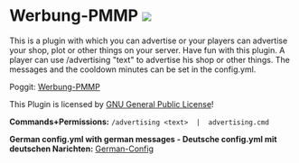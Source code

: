 
# Werbung-PMMP  [![](https://poggit.pmmp.io/shield.state/Werbung-PMMP)](https://poggit.pmmp.io/p/Werbung-PMMP)
This is a plugin with which you can advertise or your players can advertise your shop, plot or other things on your server. Have fun with this plugin. A player can use /advertising "text" to advertise his shop or other things. The messages and the cooldown minutes can be set in the config.yml.

Poggit: <a href="https://poggit.pmmp.io/p/Werbung-PMMP">Werbung-PMMP</a>


This Plugin is licensed by [GNU General Public License](/LICENSE)!


**Commands+Permissions:**
`/advertising <text>  |  advertising.cmd`


**German config.yml with german messages - Deutsche config.yml mit deutschen Narichten:** <a href="http://www.mediafire.com/file/4b29g4iabytmxxy/file">German-Config</a>
